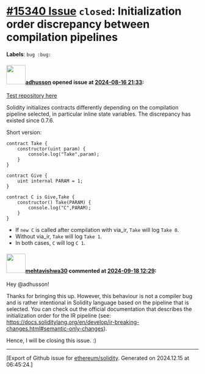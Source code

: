 # [\#15340 Issue](https://github.com/ethereum/solidity/issues/15340) `closed`: Initialization order discrepancy between compilation pipelines
**Labels**: `bug :bug:`


#### <img src="https://avatars.githubusercontent.com/u/2977?u=62d30486d4920f637f3d9eb547a0d10b38804c15&v=4" width="50">[adhusson](https://github.com/adhusson) opened issue at [2024-08-16 21:33](https://github.com/ethereum/solidity/issues/15340):

[Test repository here
](https://github.com/adhusson/solc-initialization-order-discrepancy)

Solidity initializes contracts differently depending on the compilation pipeline selected, in particular inline state variables. The discrepancy has existed since 0.7.6.

Short version:
```
contract Take {
    constructor(uint param) {
        console.log("Take",param);
    }
}

contract Give {
    uint internal PARAM = 1;
}

contract C is Give,Take {
    constructor() Take(PARAM) {
        console.log("C",PARAM);
    }
}
```

* If `new C` is called after compilation with via_ir, `Take` will log `Take 0`. 
* Without via_ir, `Take` will log `Take 1`. 
* In both cases, `C` will log `C 1`.

#### <img src="https://avatars.githubusercontent.com/u/32997409?u=b4f328ebdfeb0517e767cf91f267149f15bc3d7c&v=4" width="50">[mehtavishwa30](https://github.com/mehtavishwa30) commented at [2024-09-18 12:29](https://github.com/ethereum/solidity/issues/15340#issuecomment-2358340411):

Hey @adhusson!

Thanks for bringing this up. However, this behaviour is not a compiler bug and is rather intentional in Solidity language based on the pipeline that is selected. You can check out the official documentation that describes the initialization order for the IR pipeline (see: https://docs.soliditylang.org/en/develop/ir-breaking-changes.html#semantic-only-changes).

Hence, I will be closing this issue. :)


-------------------------------------------------------------------------------



[Export of Github issue for [ethereum/solidity](https://github.com/ethereum/solidity). Generated on 2024.12.15 at 06:45:24.]
